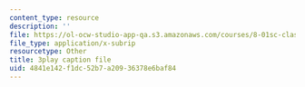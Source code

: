 ```yaml
---
content_type: resource
description: ''
file: https://ol-ocw-studio-app-qa.s3.amazonaws.com/courses/8-01sc-classical-mechanics-fall-2016/4841e142f1dc52b7a20936378e6baf84_XeTsZhYHY_E.vtt
file_type: application/x-subrip
resourcetype: Other
title: 3play caption file
uid: 4841e142-f1dc-52b7-a209-36378e6baf84
---
```

